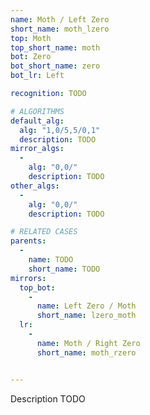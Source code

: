 ```yaml
---
name: Moth / Left Zero
short_name: moth_lzero
top: Moth
top_short_name: moth
bot: Zero
bot_short_name: zero
bot_lr: Left

recognition: TODO

# ALGORITHMS
default_alg:
  alg: "1,0/5,5/0,1"
  description: TODO
mirror_algs:
  -
    alg: "0,0/"
    description: TODO
other_algs:
  -
    alg: "0,0/"
    description: TODO

# RELATED CASES
parents:
  -
    name: TODO
    short_name: TODO
mirrors:
  top_bot:
    -
      name: Left Zero / Moth
      short_name: lzero_moth
  lr:
    -
      name: Moth / Right Zero
      short_name: moth_rzero


---
```


Description TODO

